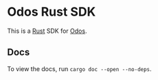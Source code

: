 # Odos Rust SDK

This is a [Rust](https://www.rust-lang.org/) SDK for [Odos](https://docs.odos.xyz/).

## Docs

To view the docs, run `cargo doc --open --no-deps`.
